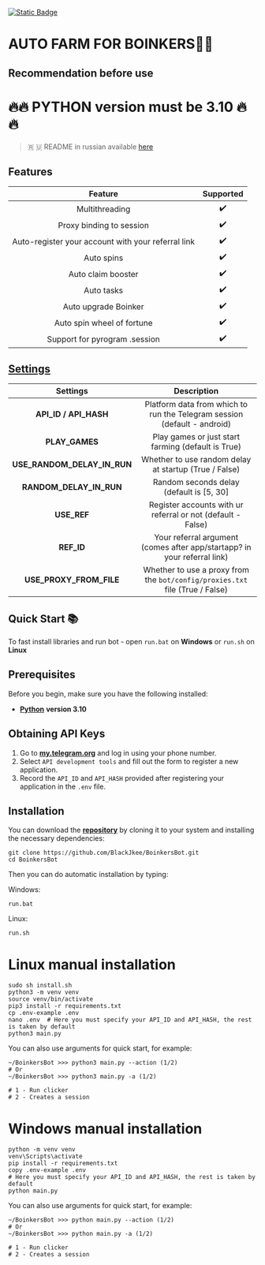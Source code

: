 [![Static Badge](https://img.shields.io/badge/Telegram-Bot%20Link-Link?style=for-the-badge&logo=Telegram&logoColor=white&logoSize=auto&color=blue)](https://t.me/boinker_bot/boinkapp?startapp=boink1197825376)

#  AUTO FARM FOR BOINKERS💩💎

## Recommendation before use

# 🔥🔥 PYTHON version must be 3.10 🔥🔥

> 🇷 🇺 README in russian available [here](README-RU.md)

## Features  
|                      Feature                       | Supported |
|:--------------------------------------------------:|:---------:|
|                   Multithreading                   |     ✔️     |
|              Proxy binding to session              |     ✔️     |
| Auto-register your account with your referral link |     ✔️     |
|                     Auto spins                     |     ✔️     |
|                 Auto claim booster                 |     ✔️     |
|                     Auto tasks                     |     ✔️     |
|                Auto upgrade Boinker                |     ✔️     |
|             Auto spin wheel of fortune             |     ✔️     |
|           Support for pyrogram .session            |     ✔️     |


## [Settings](https://github.com/BlackJkee/BoinkersBot/blob/main/.env-example/)
|          Settings           |                                 Description                                  |
|:---------------------------:|:----------------------------------------------------------------------------:|
|    **API_ID / API_HASH**    |   Platform data from which to run the Telegram session (default - android)   |
|       **PLAY_GAMES**        |              Play games or just start farming (default is True)              |
| **USE_RANDOM_DELAY_IN_RUN** |       Whether to use random delay at startup (True / False)                  |
|   **RANDOM_DELAY_IN_RUN**   |               Random seconds delay (default is [5, 30]                       |
|         **USE_REF**         |         Register accounts with ur referral or not (default - False)          |
|         **REF_ID**          |   Your referral argument (comes after app/startapp? in your referral link)   |
|   **USE_PROXY_FROM_FILE**   | Whether to use a proxy from the `bot/config/proxies.txt` file (True / False) |

## Quick Start 📚

To fast install libraries and run bot - open `run.bat` on **Windows** or `run.sh` on **Linux**

## Prerequisites
Before you begin, make sure you have the following installed:
- [**Python**](https://www.python.org/downloads/release/python-3100/) **version 3.10**

## Obtaining API Keys
1. Go to [**my.telegram.org**](https://my.telegram.org/auth) and log in using your phone number.
2. Select `API development tools` and fill out the form to register a new application.
3. Record the `API_ID` and `API_HASH` provided after registering your application in the `.env` file.

## Installation
You can download the [**repository**](https://github.com/BlackJkee/BoinkersBot) by cloning it to your system and installing the necessary dependencies:
```shell
git clone https://github.com/BlackJkee/BoinkersBot.git
cd BoinkersBot
```

Then you can do automatic installation by typing:

Windows:
```shell
run.bat
```

Linux:
```shell
run.sh
```

# Linux manual installation
```shell
sudo sh install.sh
python3 -m venv venv
source venv/bin/activate
pip3 install -r requirements.txt
cp .env-example .env
nano .env  # Here you must specify your API_ID and API_HASH, the rest is taken by default
python3 main.py
```

You can also use arguments for quick start, for example:
```shell
~/BoinkersBot >>> python3 main.py --action (1/2)
# Or
~/BoinkersBot >>> python3 main.py -a (1/2)

# 1 - Run clicker
# 2 - Creates a session
```

# Windows manual installation
```shell
python -m venv venv
venv\Scripts\activate
pip install -r requirements.txt
copy .env-example .env
# Here you must specify your API_ID and API_HASH, the rest is taken by default
python main.py
```

You can also use arguments for quick start, for example:
```shell
~/BoinkersBot >>> python main.py --action (1/2)
# Or
~/BoinkersBot >>> python main.py -a (1/2)

# 1 - Run clicker
# 2 - Creates a session
```
